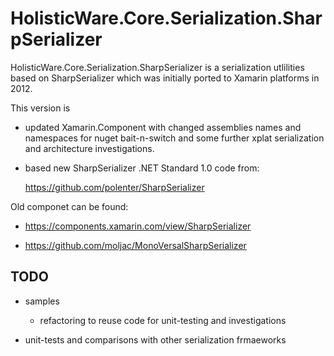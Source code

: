 # HolisticWare.Core.Serialization.SharpSerializer

HolisticWare.Core.Serialization.SharpSerializer is a serialization utlilities based on
SharpSerializer which was initially ported to Xamarin platforms in 2012.

This version is 

*   updated Xamarin.Component with changed assemblies names and namespaces for nuget
    bait-n-switch and some further xplat serialization and architecture investigations.

*   based new SharpSerializer .NET Standard 1.0 code from:

    https://github.com/polenter/SharpSerializer


Old componet can be found:

*   https://components.xamarin.com/view/SharpSerializer

*   https://github.com/moljac/MonoVersalSharpSerializer


## TODO

*   samples 

    *   refactoring to reuse code for unit-testing and investigations

*   unit-tests and comparisons with other serialization frmaeworks



